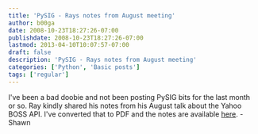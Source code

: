 ```yaml
---
title: 'PySIG - Rays notes from August meeting'
author: b00ga
date: 2008-10-23T18:27:26-07:00
publishdate: 2008-10-23T18:27:26-07:00
lastmod: 2013-04-10T10:07:57-07:00
draft: false
description: 'PySIG - Rays notes from August meeting'
categories: ['Python', 'Basic posts']
tags: ['regular']
---
```


I've been a bad doobie and not been posting PySIG bits for the last month or so. Ray kindly shared his notes from his August talk about the Yahoo BOSS API. I've converted that to PDF and the notes are available [here](http://www.eth0.net/download/PySIG-Yahoo-BOSS-Aug-2008.pdf). -Shawn
